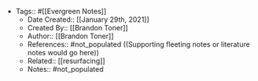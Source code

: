 - Tags:: #[[Evergreen Notes]]
    - Date Created:: [[January 29th, 2021]]
    - Created By:: [[Brandon Toner]]
    - Author:: [[Brandon Toner]]
    - References:: #not_populated ((Supporting fleeting notes or literature notes would go here))
    - Related:: [[resurfacing]]
    - Notes:: #not_populated
